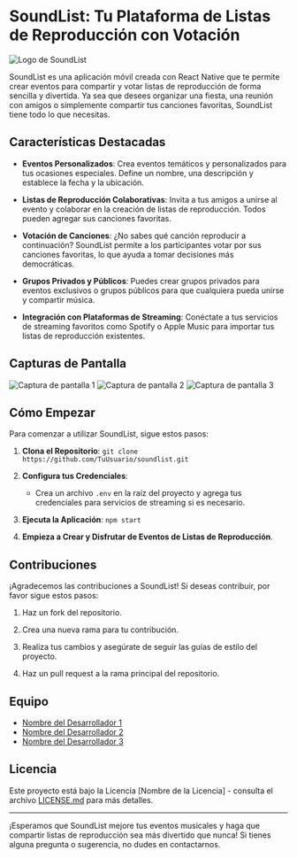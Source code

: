 # SoundList: Tu Plataforma de Listas de Reproducción con Votación

![Logo de SoundList](assets/SoundList.png)

SoundList es una aplicación móvil creada con React Native que te permite crear eventos para compartir y votar listas de reproducción de forma sencilla y divertida. Ya sea que desees organizar una fiesta, una reunión con amigos o simplemente compartir tus canciones favoritas, SoundList tiene todo lo que necesitas.

## Características Destacadas

- **Eventos Personalizados**: Crea eventos temáticos y personalizados para tus ocasiones especiales. Define un nombre, una descripción y establece la fecha y la ubicación.

- **Listas de Reproducción Colaborativas**: Invita a tus amigos a unirse al evento y colaborar en la creación de listas de reproducción. Todos pueden agregar sus canciones favoritas.

- **Votación de Canciones**: ¿No sabes qué canción reproducir a continuación? SoundList permite a los participantes votar por sus canciones favoritas, lo que ayuda a tomar decisiones más democráticas.

- **Grupos Privados y Públicos**: Puedes crear grupos privados para eventos exclusivos o grupos públicos para que cualquiera pueda unirse y compartir música.

- **Integración con Plataformas de Streaming**: Conéctate a tus servicios de streaming favoritos como Spotify o Apple Music para importar tus listas de reproducción existentes.

## Capturas de Pantalla

![Captura de pantalla 1](assets/screen1.png)
![Captura de pantalla 2](assets/screen2.png)
![Captura de pantalla 3](assets/screen3.png)

## Cómo Empezar

Para comenzar a utilizar SoundList, sigue estos pasos:

1. **Clona el Repositorio**: `git clone https://github.com/TuUsuario/soundlist.git`

2. **Configura tus Credenciales**:
   - Crea un archivo `.env` en la raíz del proyecto y agrega tus credenciales para servicios de streaming si es necesario.

3. **Ejecuta la Aplicación**: `npm start`

4. **Empieza a Crear y Disfrutar de Eventos de Listas de Reproducción**.

## Contribuciones

¡Agradecemos las contribuciones a SoundList! Si deseas contribuir, por favor sigue estos pasos:

1. Haz un fork del repositorio.

2. Crea una nueva rama para tu contribución.

3. Realiza tus cambios y asegúrate de seguir las guías de estilo del proyecto.

4. Haz un pull request a la rama principal del repositorio.

## Equipo

- [Nombre del Desarrollador 1](https://github.com/usuario1)
- [Nombre del Desarrollador 2](https://github.com/usuario2)
- [Nombre del Desarrollador 3](https://github.com/usuario3)

## Licencia

Este proyecto está bajo la Licencia [Nombre de la Licencia] - consulta el archivo [LICENSE.md](LICENSE.md) para más detalles.

---

¡Esperamos que SoundList mejore tus eventos musicales y haga que compartir listas de reproducción sea más divertido que nunca! Si tienes alguna pregunta o sugerencia, no dudes en contactarnos.
